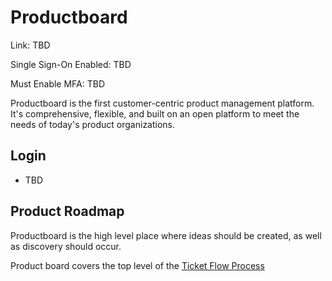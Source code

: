 # Productboard

Link: TBD

Single Sign-On Enabled: TBD

Must Enable MFA: TBD

Productboard is the first customer-centric product management platform. It's comprehensive, flexible, and built on an open platform to meet the needs of today's product organizations.

## Login

- TBD

## Product Roadmap

Productboard is the high level place where ideas should be created, as well as discovery should occur.

Product board covers the top level of the [Ticket Flow Process](/handbook/agile/ticket_flow.md)

